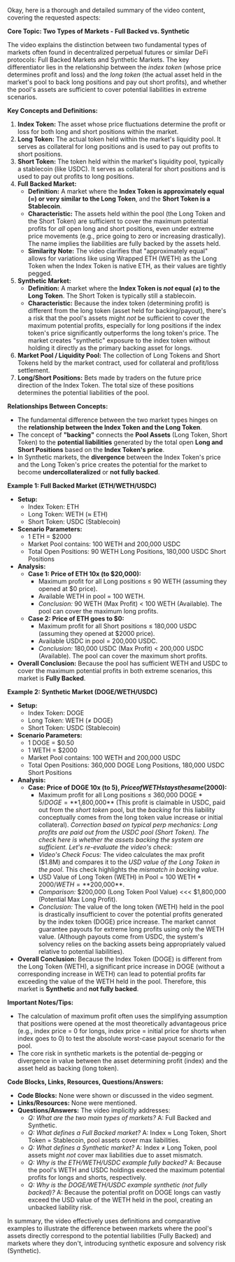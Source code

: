Okay, here is a thorough and detailed summary of the video content, covering the requested aspects:

**Core Topic: Two Types of Markets - Full Backed vs. Synthetic**

The video explains the distinction between two fundamental types of markets often found in decentralized perpetual futures or similar DeFi protocols: Full Backed Markets and Synthetic Markets. The key differentiator lies in the relationship between the *index token* (whose price determines profit and loss) and the *long token* (the actual asset held in the market's pool to back long positions and pay out short profits), and whether the pool's assets are sufficient to cover potential liabilities in extreme scenarios.

**Key Concepts and Definitions:**

1.  **Index Token:** The asset whose price fluctuations determine the profit or loss for both long and short positions within the market.
2.  **Long Token:** The actual token held within the market's liquidity pool. It serves as collateral for long positions and is used to pay out profits to short positions.
3.  **Short Token:** The token held within the market's liquidity pool, typically a stablecoin (like USDC). It serves as collateral for short positions and is used to pay out profits to long positions.
4.  **Full Backed Market:**
    *   **Definition:** A market where the **Index Token is approximately equal (≈) or very similar to the Long Token**, and the **Short Token is a Stablecoin**.
    *   **Characteristic:** The assets held within the pool (the Long Token and the Short Token) are sufficient to cover the maximum potential profits for *all* open long and short positions, even under extreme price movements (e.g., price going to zero or increasing drastically). The name implies the liabilities are fully backed by the assets held.
    *   **Similarity Note:** The video clarifies that "approximately equal" allows for variations like using Wrapped ETH (WETH) as the Long Token when the Index Token is native ETH, as their values are tightly pegged.
5.  **Synthetic Market:**
    *   **Definition:** A market where the **Index Token is *not* equal (≠) to the Long Token**. The Short Token is typically still a stablecoin.
    *   **Characteristic:** Because the index token (determining profit) is different from the long token (asset held for backing/payout), there's a risk that the pool's assets might *not* be sufficient to cover the maximum potential profits, especially for long positions if the index token's price significantly outperforms the long token's price. The market creates "synthetic" exposure to the index token without holding it directly as the primary backing asset for longs.
6.  **Market Pool / Liquidity Pool:** The collection of Long Tokens and Short Tokens held by the market contract, used for collateral and profit/loss settlement.
7.  **Long/Short Positions:** Bets made by traders on the future price direction of the Index Token. The total size of these positions determines the potential liabilities of the pool.

**Relationships Between Concepts:**

*   The fundamental difference between the two market types hinges on the **relationship between the Index Token and the Long Token**.
*   The concept of **"backing"** connects the **Pool Assets** (Long Token, Short Token) to the **potential liabilities** generated by the total open **Long and Short Positions** based on the **Index Token's price**.
*   In Synthetic markets, the **divergence** between the Index Token's price and the Long Token's price creates the potential for the market to become **undercollateralized** or **not fully backed**.

**Example 1: Full Backed Market (ETH/WETH/USDC)**

*   **Setup:**
    *   Index Token: ETH
    *   Long Token: WETH (≈ ETH)
    *   Short Token: USDC (Stablecoin)
*   **Scenario Parameters:**
    *   1 ETH = $2000
    *   Market Pool contains: 100 WETH and 200,000 USDC
    *   Total Open Positions: 90 WETH Long Positions, 180,000 USDC Short Positions
*   **Analysis:**
    *   **Case 1: Price of ETH 10x (to $20,000):**
        *   Maximum profit for all Long positions ≤ 90 WETH (assuming they opened at $0 price).
        *   Available WETH in pool = 100 WETH.
        *   *Conclusion:* 90 WETH (Max Profit) < 100 WETH (Available). The pool can cover the maximum long profits.
    *   **Case 2: Price of ETH goes to $0:**
        *   Maximum profit for all Short positions ≤ 180,000 USDC (assuming they opened at $2000 price).
        *   Available USDC in pool = 200,000 USDC.
        *   *Conclusion:* 180,000 USDC (Max Profit) < 200,000 USDC (Available). The pool can cover the maximum short profits.
*   **Overall Conclusion:** Because the pool has sufficient WETH and USDC to cover the maximum potential profits in both extreme scenarios, this market is **Fully Backed**.

**Example 2: Synthetic Market (DOGE/WETH/USDC)**

*   **Setup:**
    *   Index Token: DOGE
    *   Long Token: WETH (≠ DOGE)
    *   Short Token: USDC (Stablecoin)
*   **Scenario Parameters:**
    *   1 DOGE = $0.50
    *   1 WETH = $2000
    *   Market Pool contains: 100 WETH and 200,000 USDC
    *   Total Open Positions: 360,000 DOGE Long Positions, 180,000 USDC Short Positions
*   **Analysis:**
    *   **Case: Price of DOGE 10x (to $5), Price of WETH stays the same ($2000):**
        *   Maximum profit for all Long positions ≤ 360,000 DOGE * $5/DOGE = **$1,800,000** (This profit is claimable in USDC, paid out from the *short token* pool, but the *backing* for this liability conceptually comes from the long token value increase or initial collateral). *Correction based on typical perp mechanics: Long profits are paid out from the USDC pool (Short Token). The check here is whether the assets backing the system are sufficient. Let's re-evaluate the video's check:*
        *   *Video's Check Focus:* The video calculates the max profit ($1.8M) and compares it to the *USD value of the Long Token in the pool*. This check highlights the *mismatch in backing value*.
        *   USD Value of Long Token (WETH) in Pool = 100 WETH * $2000/WETH = **$200,000**.
        *   *Comparison:* $200,000 (Long Token Pool Value) <<< $1,800,000 (Potential Max Long Profit).
        *   *Conclusion:* The value of the long token (WETH) held in the pool is drastically insufficient to cover the potential profits generated by the index token (DOGE) price increase. The market cannot guarantee payouts for extreme long profits using only the WETH value. (Although payouts come from USDC, the system's solvency relies on the backing assets being appropriately valued relative to potential liabilities).
*   **Overall Conclusion:** Because the Index Token (DOGE) is different from the Long Token (WETH), a significant price increase in DOGE (without a corresponding increase in WETH) can lead to potential profits far exceeding the value of the WETH held in the pool. Therefore, this market is **Synthetic** and **not fully backed**.

**Important Notes/Tips:**

*   The calculation of maximum profit often uses the simplifying assumption that positions were opened at the most theoretically advantageous price (e.g., index price = 0 for longs, index price = initial price for shorts when index goes to 0) to test the absolute worst-case payout scenario for the pool.
*   The core risk in synthetic markets is the potential de-pegging or divergence in value between the asset determining profit (index) and the asset held as backing (long token).

**Code Blocks, Links, Resources, Questions/Answers:**

*   **Code Blocks:** None were shown or discussed in the video segment.
*   **Links/Resources:** None were mentioned.
*   **Questions/Answers:** The video implicitly addresses:
    *   *Q: What are the two main types of markets?* A: Full Backed and Synthetic.
    *   *Q: What defines a Full Backed market?* A: Index ≈ Long Token, Short Token = Stablecoin, pool assets cover max liabilities.
    *   *Q: What defines a Synthetic market?* A: Index ≠ Long Token, pool assets might *not* cover max liabilities due to asset mismatch.
    *   *Q: Why is the ETH/WETH/USDC example fully backed?* A: Because the pool's WETH and USDC holdings exceed the maximum potential profits for longs and shorts, respectively.
    *   *Q: Why is the DOGE/WETH/USDC example synthetic (not fully backed)?* A: Because the potential profit on DOGE longs can vastly exceed the USD value of the WETH held in the pool, creating an unbacked liability risk.

In summary, the video effectively uses definitions and comparative examples to illustrate the difference between markets where the pool's assets directly correspond to the potential liabilities (Fully Backed) and markets where they don't, introducing synthetic exposure and solvency risk (Synthetic).